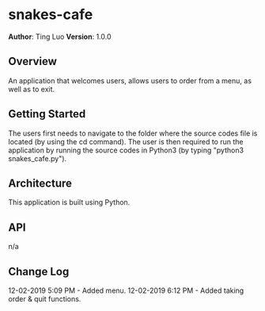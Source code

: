 # snakes-cafe

**Author**: Ting Luo
**Version**: 1.0.0

## Overview
An application that welcomes users, allows users to order from a menu, as well as to exit.

## Getting Started
The users first needs to navigate to the folder where the source codes file is located (by using the cd command). The user is then required to run the application by running the source codes in Python3 (by typing "python3 snakes_cafe.py").

## Architecture
This application is built using Python.

## API
n/a

## Change Log
12-02-2019 5:09 PM - Added menu.
12-02-2019 6:12 PM - Added taking order & quit functions.
